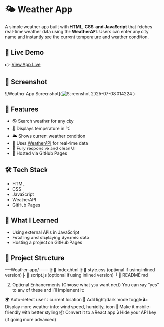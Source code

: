 # 🌤️ Weather App

A simple weather app built with **HTML, CSS, and JavaScript** that fetches real-time weather data using the **WeatherAPI**. Users can enter any city name and instantly see the current temperature and weather condition.

## 🚀 Live Demo

👉 [View App Live](https://lavishjangid.github.io/Weather-app/)

## 📸 Screenshot

![Weather App Screenshot](![Screenshot 2025-07-08 014224](https://github.com/user-attachments/assets/957a6291-c791-4404-81cf-007453b3c184)
) <!-- Add this image to your repo -->

## 🔧 Features

- 🌎 Search weather for any city
- 🌡️ Displays temperature in °C
- 🌥️ Shows current weather condition
- 🔌 Uses [WeatherAPI](https://www.weatherapi.com/) for real-time data
- 📱 Fully responsive and clean UI
- 🚀 Hosted via GitHub Pages

## 🛠️ Tech Stack

- HTML
- CSS
- JavaScript
- WeatherAPI
- GitHub Pages

## 🧠 What I Learned

- Using external APIs in JavaScript
- Fetching and displaying dynamic data
- Hosting a project on GitHub Pages

## 📁 Project Structure

---Weather-app/-----
┣ 📜 index.html
┣ 📜 style.css (optional if using inlined version)
┣ 📜 script.js (optional if using inlined version)
┗ 📜 README.md


2. Optional Enhancements (Choose what you want next)
You can say “yes” to any of these and I’ll implement it:

🌍 Auto-detect user's current location
🌙 Add light/dark mode toggle
🌬️ Display more weather info: wind speed, humidity, icon
📱 Make it mobile-friendly with better styling
📦 Convert it to a React app
🔒 Hide your API key (if going more advanced)
